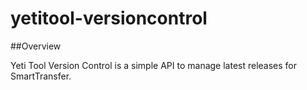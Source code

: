# yetitool-versioncontrol

##Overview

Yeti Tool Version Control is a simple API to manage latest releases for SmartTransfer.
